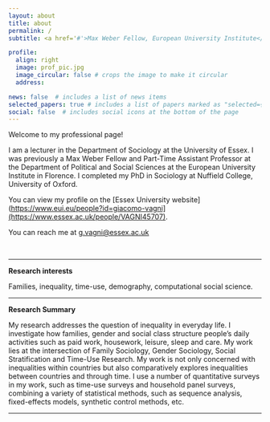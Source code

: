 ```yaml
---
layout: about
title: about
permalink: /
subtitle: <a href='#'>Max Weber Fellow, European University Institute</a>

profile:
  align: right
  image: prof_pic.jpg
  image_circular: false # crops the image to make it circular
  address:

news: false  # includes a list of news items
selected_papers: true # includes a list of papers marked as "selected={true}"
social: false  # includes social icons at the bottom of the page
---
```


Welcome to my professional page!

I am a lecturer in the Department of Sociology at the University of Essex. I was previously a Max Weber Fellow and Part-Time Assistant Professor at the Department of Political and Social Sciences at the European University Institute in Florence. I completed my PhD in Sociology at Nuffield College, University of Oxford.

You can view my profile on the [Essex University website](https://www.eui.eu/people?id=giacomo-vagni](https://www.essex.ac.uk/people/VAGNI45707).

You can reach me at [g.vagni@essex.ac.uk](mailto:g.vagni@essex.ac.uk)

&nbsp;
&nbsp;
&nbsp;
&nbsp;

-------------

**Research interests**

Families, inequality, time-use, demography, computational social science.

-------------

**Research Summary**

My research addresses the question of inequality in everyday life. I investigate how families, gender and social class structure people’s daily activities such as paid work, housework, leisure, sleep and care. My work lies at the intersection of Family Sociology, Gender Sociology, Social Stratification and Time-Use Research. My work is not only concerned with inequalities within countries but also comparatively explores inequalities between countries and through time. I use a number of quantitative surveys in my work, such as time-use surveys and household panel surveys, combining a variety of statistical methods, such as sequence analysis, fixed-effects models, synthetic control methods, etc.



-------------
